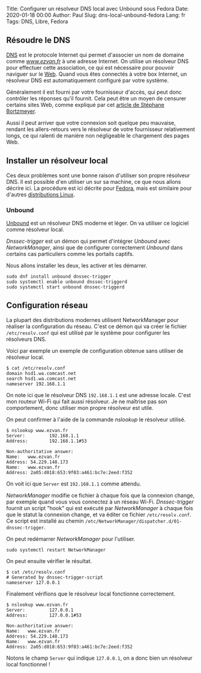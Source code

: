 Title: Configurer un résolveur DNS local avec Unbound sous Fedora
Date: 2020-01-18 00:00
Author: Paul
Slug: dns-local-unbound-fedora
Lang: fr
Tags: DNS, Libre, Fedora

## Résoudre le DNS

[DNS](https://fr.wikipedia.org/wiki/Domain_Name_System) est le protocole Internet qui permet d'associer un nom de domaine comme *www.ezvan.fr* à une adresse Internet. On utilise un résolveur DNS pour effectuer cette association, ce qui est nécessaire pour pouvoir naviguer sur le [Web](https://fr.wikipedia.org/wiki/World_Wide_Web). Quand vous êtes connectés à votre box Internet, un résolveur DNS est automatiquement configuré par votre système.

Généralement il est fourni par votre fournisseur d'accès, qui peut donc contrôler les réponses qu'il fournit. Cela peut être un moyen de censurer certains sites Web, comme expliqué par cet [article de Stéphane Bortzmeyer](https://www.bortzmeyer.org/son-propre-resolveur-dns.html).

Aussi il peut arriver que votre connexion soit quelque peu mauvaise, rendant les allers-retours vers le résolveur de votre fournisseur relativement longs, ce qui ralenti de manière non négligeable le chargement des pages Web.

## Installer un résolveur local

Ces deux problèmes sont une bonne raison d'utiliser son propre résolveur DNS. Il est possible d'en utiliser un sur sa machine, ce que nous allons décrire ici. La procédure est ici décrite pour [Fedora](https://getfedora.org/), mais est similaire pour d'autres [distributions Linux](https://fr.wikipedia.org/wiki/Distribution_Linux#Distribution_grand_public).

### Unbound

[Unbound](https://nlnetlabs.nl/projects/unbound/about/) est un résolveur DNS moderne et léger. On va utiliser ce logiciel comme résolveur local.

*Dnssec-trigger* est un démon qui permet d'intégrer *Unbound* avec *NetworkManager*, ainsi que de configurer correctement *Unbound* dans certains cas particuliers comme les portails captifs.

Nous allons installer les deux, les activer et les démarrer.

```
sudo dnf install unbound dnssec-trigger
sudo systemctl enable unbound dnssec-triggerd
sudo systemctl start unbound dnssec-triggerd
```

## Configuration réseau

La plupart des distributions modernes utilisent NetworkManager pour réaliser la configuration du réseau. C'est ce démon qui va créer le fichier `/etc/resolv.conf` qui est utilisé par le système pour configurer les résolveurs DNS.

Voici par exemple un exemple de configuration obtenue sans utiliser de résolveur local.

```
$ cat /etc/resolv.conf
domain hsd1.wa.comcast.net
search hsd1.wa.comcast.net
nameserver 192.168.1.1
```

On note ici que le résolveur DNS `192.168.1.1` est une adresse locale. C'est mon routeur Wi-Fi qui fait aussi résolveur. Je ne maîtrise pas son comportement, donc utiliser mon propre résolveur est utile.

On peut confirmer à l'aide de la commande *nslookup* le résolveur utilisé.

```
$ nslookup www.ezvan.fr
Server:         192.168.1.1
Address:        192.168.1.1#53

Non-authoritative answer:
Name:   www.ezvan.fr
Address: 54.229.148.173
Name:   www.ezvan.fr
Address: 2a05:d018:653:9f03:a461:bc7e:2eed:f352
```

On voit ici que `Server` est `192.168.1.1` comme attendu.

*NetworkManager* modifie ce fichier à chaque fois que la connexion change, par exemple quand vous vous connectez à un réseau Wi-Fi. *Dnssec-trigger* fournit un script "hook" qui est exécuté par *NetworkManager* à chaque fois que le statut la connexion change, et va éditer ce fichier `/etc/resolv.conf`. Ce script est installé au chemin `/etc/NetworkManager/dispatcher.d/01-dnssec-trigger`.

On peut redémarrer *NetworkManager* pour l'utiliser.

```
sudo systemctl restart NetworkManager
```

On peut ensuite vérifier le résultat.

```
$ cat /etc/resolv.conf
# Generated by dnssec-trigger-script
nameserver 127.0.0.1
```

Finalement vérifions que le résolveur local fonctionne correctement.

```
$ nslookup www.ezvan.fr
Server:         127.0.0.1
Address:        127.0.0.1#53

Non-authoritative answer:
Name:   www.ezvan.fr
Address: 54.229.148.173
Name:   www.ezvan.fr
Address: 2a05:d018:653:9f03:a461:bc7e:2eed:f352
```

Notons le champ `Server` qui indique `127.0.0.1`, on a donc bien un résolveur local fonctionnel !